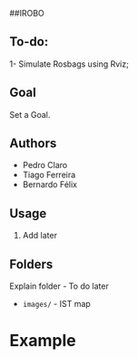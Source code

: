 ##IROBO

## To-do:

1- Simulate Rosbags using Rviz; 


## Goal

Set a Goal. 

## Authors

- Pedro Claro
- Tiago Ferreira
- Bernardo Félix


## Usage
1. Add later

## Folders

Explain folder - To do later
- `images/` - IST map

# Example
